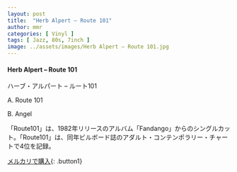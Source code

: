 ```yaml
---
layout: post
title:  "Herb Alpert – Route 101"
author: mmr
categories: [ Vinyl ]
tags: [ Jazz, 80s, 7inch ]
image: ../assets/images/Herb Alpert – Route 101.jpg
---
```


#### Herb Alpert – Route 101

ハーブ・アルパート – ルート101

A. Route 101

B. Angel

「Route101」は、1982年リリースのアルバム「Fandango」からのシングルカット。「Route101」は、同年ビルボード誌のアダルト・コンテンポラリー・チャートで4位を記録。

[メルカリで購入](https://jp.mercari.com/item/m71588915850){: .button1}

